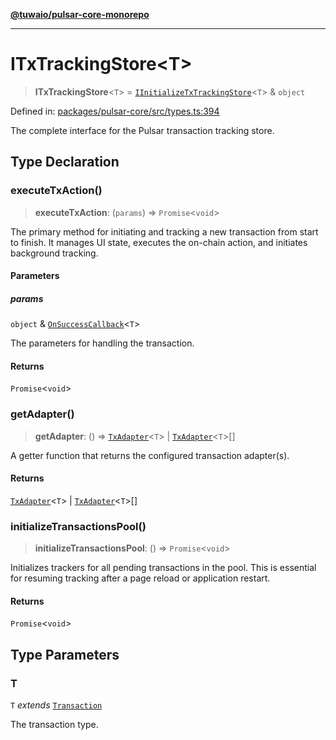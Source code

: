 [**@tuwaio/pulsar-core-monorepo**](../../../README.md)

***

# ITxTrackingStore\<T\>

> **ITxTrackingStore**\<`T`\> = [`IInitializeTxTrackingStore`](../interfaces/IInitializeTxTrackingStore.md)\<`T`\> & `object`

Defined in: [packages/pulsar-core/src/types.ts:394](https://github.com/TuwaIO/pulsar-core/blob/fb805c8a985eeff730f01b9c69cab18b0026a187/packages/pulsar-core/src/types.ts#L394)

The complete interface for the Pulsar transaction tracking store.

## Type Declaration

### executeTxAction()

> **executeTxAction**: (`params`) => `Promise`\<`void`\>

The primary method for initiating and tracking a new transaction from start to finish.
It manages UI state, executes the on-chain action, and initiates background tracking.

#### Parameters

##### params

`object` & [`OnSuccessCallback`](OnSuccessCallback.md)\<`T`\>

The parameters for handling the transaction.

#### Returns

`Promise`\<`void`\>

### getAdapter()

> **getAdapter**: () => [`TxAdapter`](TxAdapter.md)\<`T`\> \| [`TxAdapter`](TxAdapter.md)\<`T`\>[]

A getter function that returns the configured transaction adapter(s).

#### Returns

[`TxAdapter`](TxAdapter.md)\<`T`\> \| [`TxAdapter`](TxAdapter.md)\<`T`\>[]

### initializeTransactionsPool()

> **initializeTransactionsPool**: () => `Promise`\<`void`\>

Initializes trackers for all pending transactions in the pool.
This is essential for resuming tracking after a page reload or application restart.

#### Returns

`Promise`\<`void`\>

## Type Parameters

### T

`T` *extends* [`Transaction`](Transaction.md)

The transaction type.
